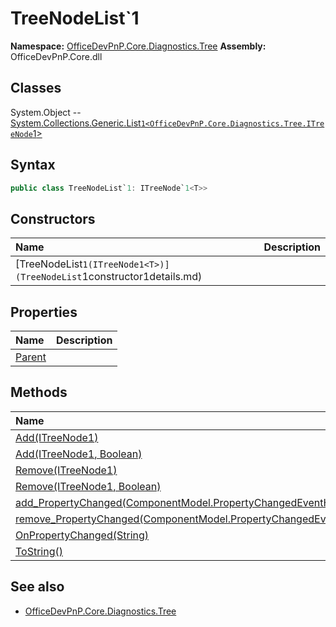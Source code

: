 # TreeNodeList`1

**Namespace:** [OfficeDevPnP.Core.Diagnostics.Tree](OfficeDevPnP.Core.Diagnostics.Tree.md)
**Assembly:** OfficeDevPnP.Core.dll
## Classes
System.Object
-- [System.Collections.Generic.List`1<OfficeDevPnP.Core.Diagnostics.Tree.ITreeNode`1<T>>](System.Collections.Generic.List`1<OfficeDevPnP.Core.Diagnostics.Tree.ITreeNode`1<T>>.md)
## Syntax
```C#
public class TreeNodeList`1: ITreeNode`1<T>>
```
## Constructors
|**Name**|**Description**|
|:-----|:-----|
| [TreeNodeList`1(ITreeNode1<T>)](TreeNodeList`1constructor1details.md) | 
## Properties
|**Name**|**Description**|
|:-----|:-----|
| [Parent](TreeNodeList`1.Parent.md) | 
## Methods
|**Name**|**Description**|
|:-----|:-----|
| [Add(ITreeNode1<T>)](TreeNodeList`1AddITreeNode1<T>.md) | 
| [Add(ITreeNode1<T>, Boolean)](TreeNodeList`1AddITreeNode1<T>Boolean.md) | 
| [Remove(ITreeNode1<T>)](TreeNodeList`1RemoveITreeNode1<T>.md) | 
| [Remove(ITreeNode1<T>, Boolean)](TreeNodeList`1RemoveITreeNode1<T>Boolean.md) | 
| [add_PropertyChanged(ComponentModel.PropertyChangedEventHandler)](TreeNodeList`1add_PropertyChangedComponentModel.PropertyChangedEventHandler.md) | 
| [remove_PropertyChanged(ComponentModel.PropertyChangedEventHandler)](TreeNodeList`1remove_PropertyChangedComponentModel.PropertyChangedEventHandler.md) | 
| [OnPropertyChanged(String)](TreeNodeList`1OnPropertyChangedString.md) | 
| [ToString()](TreeNodeList`1ToString.md) | 
## See also
- [OfficeDevPnP.Core.Diagnostics.Tree](OfficeDevPnP.Core.Diagnostics.Tree.md)
